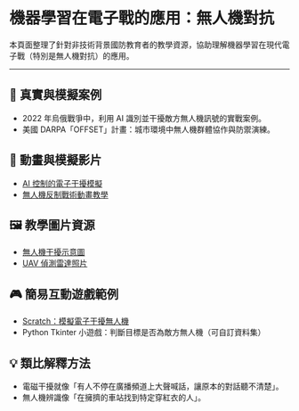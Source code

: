 
# 機器學習在電子戰的應用：無人機對抗

本頁面整理了針對非技術背景國防教育者的教學資源，協助理解機器學習在現代電子戰（特別是無人機對抗）的應用。

---

## 🎯 真實與模擬案例
- 2022 年烏俄戰爭中，利用 AI 識別並干擾敵方無人機訊號的實戰案例。
- 美國 DARPA「OFFSET」計畫：城市環境中無人機群體協作與防禦演練。

## 🎥 動畫與模擬影片
- [AI 控制的電子干擾模擬](https://www.youtube.com/watch?v=kXYFQbJ3o_4)
- [無人機反制戰術動畫教學](https://www.youtube.com/watch?v=HnatsiFas5Y)

## 🖼 教學圖片資源
- [無人機干擾示意圖](https://www.researchgate.net/profile/Vinay-Chamola/publication/353212475/figure/fig1/AS:1045064184766464@1626174126053/Denial-of-Service-Attack-on-Wi-Fi-Enabled-Drone.jpg)
- [UAV 偵測雷達照片](https://commons.wikimedia.org/wiki/File:Bharani_Radar.jpg)

## 🎮 簡易互動遊戲範例
- [Scratch：模擬電子干擾無人機](https://scratch.mit.edu/projects/556899)
- Python Tkinter 小遊戲：判斷目標是否為敵方無人機（可自訂資料集）

## 💡 類比解釋方法
- 電磁干擾就像「有人不停在廣播頻道上大聲喊話，讓原本的對話聽不清楚」。
- 無人機辨識像「在擁擠的車站找到特定穿紅衣的人」。
